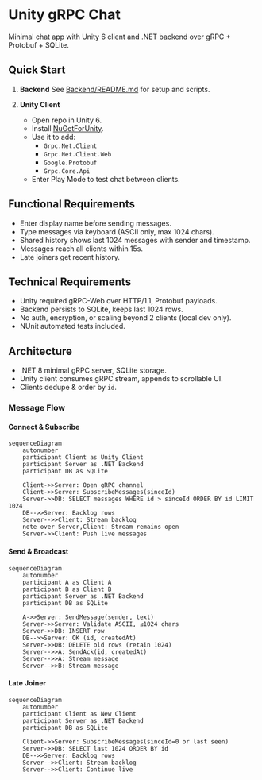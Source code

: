 # Unity gRPC Chat
Minimal chat app with Unity 6 client and .NET backend over gRPC + Protobuf + SQLite.

## Quick Start

1. **Backend**
   See [Backend/README.md](Backend/README.md) for setup and scripts.

2. **Unity Client**
   - Open repo in Unity 6.
   - Install [NuGetForUnity](https://github.com/GlitchEnzo/NuGetForUnity/releases/tag/v4.5.0).
   - Use it to add:
     - `Grpc.Net.Client`
     - `Grpc.Net.Client.Web`
     - `Google.Protobuf`
     - `Grpc.Core.Api`
   - Enter Play Mode to test chat between clients.

## Functional Requirements
- Enter display name before sending messages.
- Type messages via keyboard (ASCII only, max 1024 chars).
- Shared history shows last 1024 messages with sender and timestamp.
- Messages reach all clients within 15s.
- Late joiners get recent history.

## Technical Requirements
- Unity required gRPC-Web over HTTP/1.1, Protobuf payloads.
- Backend persists to SQLite, keeps last 1024 rows.
- No auth, encryption, or scaling beyond 2 clients (local dev only).
- NUnit automated tests included.

## Architecture
- .NET 8 minimal gRPC server, SQLite storage.
- Unity client consumes gRPC stream, appends to scrollable UI.
- Clients dedupe & order by `id`.

### Message Flow

#### Connect & Subscribe
```mermaid
sequenceDiagram
    autonumber
    participant Client as Unity Client
    participant Server as .NET Backend
    participant DB as SQLite

    Client->>Server: Open gRPC channel
    Client->>Server: SubscribeMessages(sinceId)
    Server->>DB: SELECT messages WHERE id > sinceId ORDER BY id LIMIT 1024
    DB-->>Server: Backlog rows
    Server-->>Client: Stream backlog
    note over Server,Client: Stream remains open
    Server->>Client: Push live messages
```

#### Send & Broadcast
```mermaid
sequenceDiagram
    autonumber
    participant A as Client A
    participant B as Client B
    participant Server as .NET Backend
    participant DB as SQLite

    A->>Server: SendMessage(sender, text)
    Server->>Server: Validate ASCII, ≤1024 chars
    Server->>DB: INSERT row
    DB-->>Server: OK (id, createdAt)
    Server->>DB: DELETE old rows (retain 1024)
    Server-->>A: SendAck(id, createdAt)
    Server-->>A: Stream message
    Server-->>B: Stream message
```

#### Late Joiner
```mermaid
sequenceDiagram
    autonumber
    participant Client as New Client
    participant Server as .NET Backend
    participant DB as SQLite

    Client->>Server: SubscribeMessages(sinceId=0 or last seen)
    Server->>DB: SELECT last 1024 ORDER BY id
    DB-->>Server: Backlog rows
    Server-->>Client: Stream backlog
    Server-->>Client: Continue live
```
